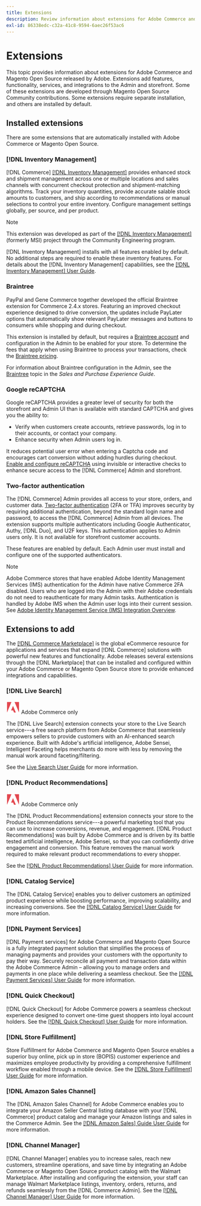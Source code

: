 ```yaml
---
title: Extensions
description: Review information about extensions for Adobe Commerce and Magento Open Source released by Adobe.
exl-id: 86338edc-c32a-41c8-9594-6aec26f53ac6
---
```

# Extensions

This topic provides information about extensions for Adobe Commerce and Magento Open Source released by Adobe. Extensions add features, functionality, services, and integrations to the Admin and storefront. Some of these extensions are developed through Magento Open Source Community contributions. Some extensions require separate installation, and others are installed by default.

## Installed extensions

There are some extensions that are automatically installed with Adobe Commerce or Magento Open Source.

### [!DNL Inventory Management]

[!DNL Commerce] [[!DNL Inventory Management]](../inventory-management/introduction.md) provides enhanced stock and shipment management across one or multiple locations and sales channels with concurrent checkout protection and shipment-matching algorithms. Track your inventory quantities, provide accurate salable stock amounts to customers, and ship according to recommendations or manual selections to control your entire inventory. Configure management settings globally, per source, and per product.

>[!NOTE]
>
>This extension was developed as part of the [[!DNL Inventory Management]](https://github.com/magento/inventory) (formerly MSI) project through the Community Engineering program.

[!DNL Inventory Management] installs with all features enabled by default. No additional steps are required to enable these inventory features. For details about the [!DNL Inventory Management] capabilities, see the [[!DNL Inventory Management] User Guide](../inventory-management/guide-overview.md).

### Braintree

PayPal and Gene Commerce together developed the official Braintree extension for Commerce 2.4.x stores. Featuring an improved checkout experience designed to drive conversion, the updates include PayLater options that automatically show relevant PayLater messages and buttons to consumers while shopping and during checkout. 

This extension is installed by default, but requires a [Braintree account](https://www.braintreepayments.com/) and configuration in the Admin to be enabled for your store. To determine the fees that apply when using Braintree to process your transactions, check the [Braintree pricing](https://www.braintreepayments.com/braintree-pricing).

For information about Braintree configuration in the Admin, see the [Braintree](../stores-purchase/braintree.md) topic in the _Sales and Purchase Experience Guide_.

### Google reCAPTCHA

Google reCAPTCHA provides a greater level of security for both the storefront and Admin UI than is available with standard CAPTCHA and gives you the ability to:

- Verify when customers create accounts, retrieve passwords, log in to their accounts, or contact your company.
- Enhance security when Admin users log in.

It reduces potential user error when entering a Captcha code and encourages cart conversion without adding hurdles during checkout. [Enable and configure reCAPTCHA](../systems/security-google-recaptcha.md) using invisible or interactive checks to enhance secure access to the [!DNL Commerce] Admin and storefront.

### Two-factor authentication

The [!DNL Commerce] Admin provides all access to your store, orders, and customer data. [Two-factor authentication](../systems/security-two-factor-authentication.md) (2FA or TFA) improves security by requiring additional authentication, beyond the standard login name and password, to access the [!DNL Commerce] Admin from all devices. The extension supports multiple authenticators including Google Authenticator, Authy, [!DNL Duo], and U2F keys. This authentication applies to Admin users only. It is not available for storefront customer accounts.

These features are enabled by default. Each Admin user must install and configure one of the supported authenticators.

>[!NOTE]
>
>Adobe Commerce stores that have enabled Adobe Identity Management Services (IMS) authentication for the Admin have native Commerce 2FA disabled. Users who are logged into the Admin with their Adobe credentials do not need to reauthenticate for many Admin tasks. Authentication is handled by Adobe IMS when the Admin user logs into their current session. See [Adobe Identity Management Service (IMS) Integration Overview](./adobe-ims-integration-overview.md).

## Extensions to add

The [[!DNL Commerce Marketplace]](https://marketplace.magento.com/) is the global eCommerce resource for applications and services that expand [!DNL Commerce] solutions with powerful new features and functionality. Adobe releases several extensions through the [!DNL Marketplace] that can be installed and configured within your Adobe Commerce or Magento Open Source store to provide enhanced integrations and capabilities.

### [!DNL Live Search]

![Adobe Commerce](../assets/adobe-logo.svg) Adobe Commerce only

The [!DNL Live Search] extension connects your store to the Live Search service---a free search platform from Adobe Commerce that seamlessly empowers sellers to provide customers with an AI-enhanced search experience. Built with Adobe's artificial intelligence, Adobe Sensei, Intelligent Faceting helps merchants do more with less by removing the manual work around faceting/filtering.

See the [Live Search User Guide](https://experienceleague.adobe.com/docs/commerce-merchant-services/live-search/guide-overview.html) for more information.

### [!DNL Product Recommendations]

![Adobe Commerce](../assets/adobe-logo.svg) Adobe Commerce only

The [!DNL Product Recommendations] extension connects your store to the Product Recommendations service---a powerful marketing tool that you can use to increase conversions, revenue, and engagement. [!DNL Product Recommendations] was built by Adobe Commerce and is driven by its battle tested artificial intelligence, Adobe Sensei, so that you can confidently drive engagement and conversion. This feature removes the manual work required to make relevant product recommendations to every shopper. 

See the [[!DNL Product Recommendations] User Guide](https://experienceleague.adobe.com/docs/commerce-merchant-services/product-recommendations/guide-overview.html?lang=en) for more information.

### [!DNL Catalog Service]

The [!DNL Catalog Service] enables you to deliver customers an optimized product experience while boosting performance, improving scalability, and increasing conversions. See the [[!DNL Catalog Service] User Guide](https://experienceleague.adobe.com/docs/commerce-merchant-services/catalog-service/guide-overview.html) for more information.

### [!DNL Payment Services]

[!DNL Payment services] for Adobe Commerce and Magento Open Source is a fully integrated payment solution that simplifies the process of managing payments and provides your customers with the opportunity to pay their way. Securely reconcile all payment and transaction data within the Adobe Commerce Admin – allowing you to manage orders and payments in one place while delivering a seamless checkout. See the [[!DNL Payment Services] User Guide](https://experienceleague.adobe.com/docs/commerce-merchant-services/payment-services/guide-overview.html) for more information.

### [!DNL Quick Checkout]

[!DNL Quick Checkout] for Adobe Commerce powers a seamless checkout experience designed to convert one-time guest shoppers into loyal account holders. 
See the [[!DNL Quick Checkout] User Guide](https://experienceleague.adobe.com/docs/commerce-merchant-services/quick-checkout/overview.html) for more information.

### [!DNL Store Fulfillment] 

Store Fulfillment for Adobe Commerce and Magento Open Source enables a superior buy online, pick up in store (BOPIS) customer experience and maximizes employee productivity by providing a comprehensive fulfillment workflow enabled through a mobile device. See the [[!DNL Store Fulfillment] User Guide](https://experienceleague.adobe.com/docs/commerce-merchant-services/store-fulfillment/guide-overview.html) for more information.  

### [!DNL Amazon Sales Channel]

The [!DNL Amazon Sales Channel] for Adobe Commerce enables you to integrate your Amazon Seller Central listing database with your [!DNL Commerce] product catalog and manage your Amazon listings and sales in the Commerce Admin. See the [[!DNL Amazon Sales] Guide User Guide](https://experienceleague.adobe.com/docs/commerce-channels/amazon/guide-overview.html) for more information.

### [!DNL Channel Manager]

[!DNL Channel Manager] enables you to increase sales, reach new customers, streamline operations, and save time by integrating an Adobe Commerce or Magento Open Source product catalog with the Walmart Marketplace. After installing and configuring the extension, your staff can manage Walmart Marketplace listings, inventory, orders, returns, and refunds seamlessly from the [!DNL Commerce Admin]. See the [[!DNL Channel Manager] User Guide](https://experienceleague.adobe.com/docs/commerce-channels/channel-manager/guide-overview.html) for more information.
